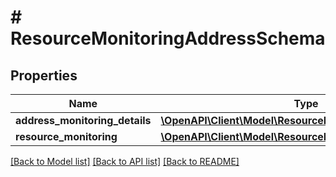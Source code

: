 # # ResourceMonitoringAddressSchema

## Properties

Name | Type | Description | Notes
------------ | ------------- | ------------- | -------------
**address_monitoring_details** | [**\OpenAPI\Client\Model\ResourceMonitoringAddressDetails**](ResourceMonitoringAddressDetails.md) |  | [optional]
**resource_monitoring** | [**\OpenAPI\Client\Model\ResourceMonitoringDetails**](ResourceMonitoringDetails.md) |  | [optional]

[[Back to Model list]](../../README.md#models) [[Back to API list]](../../README.md#endpoints) [[Back to README]](../../README.md)
